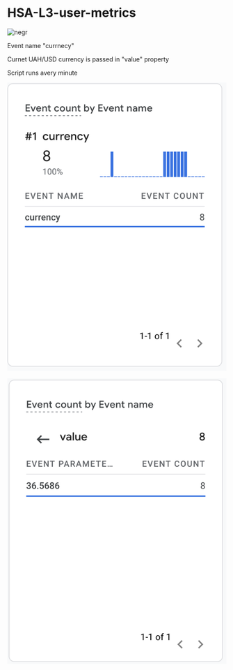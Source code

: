 # HSA-L3-user-metrics

![negr](https://shpilivili.cc/uploads/posts/2022-01/1641395825_3-shpilivili-cc-p-porno-malenkii-pisyun-negra-4.jpg)

Event name "currnecy"

Curnet UAH/USD currency is passed in "value" property

Script runs avery minute

![event](https://github.com/burundtriogeeks/HSA-L3-user-metrics/blob/main/event.png?raw=true)

![value](https://github.com/burundtriogeeks/HSA-L3-user-metrics/blob/main/value.png?raw=true)
